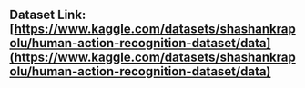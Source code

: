 ## Dataset Link: [https://www.kaggle.com/datasets/shashankrapolu/human-action-recognition-dataset/data](https://www.kaggle.com/datasets/shashankrapolu/human-action-recognition-dataset/data)

